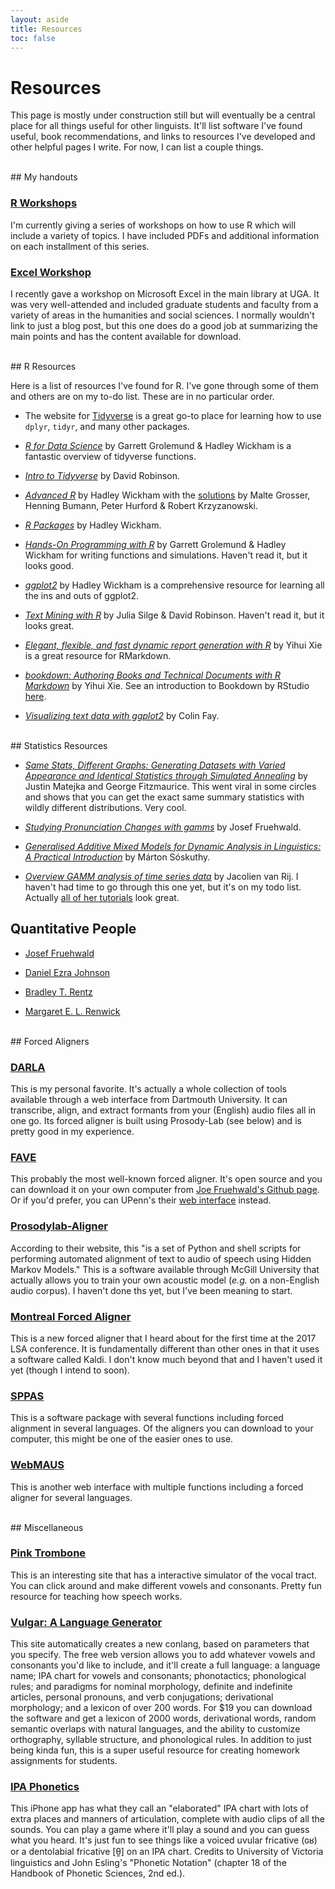 ```yaml
---
layout: aside
title: Resources
toc: false
---
```


# Resources

This page is mostly under construction still but will eventually be a central place for all things useful for other linguists. It'll  list software I've found useful, book recommendations, and links to resources I've developed and other helpful pages I write. For now, I can list a couple things. 


<br/>
## My handouts

### [R Workshops](/pages/r-workshops.html)

I'm currently giving a series of workshops on how to use R which will include a variety of topics. I have included PDFs and additional information on each installment of this series.

### [Excel Workshop](/excel.html)

I recently gave a workshop on Microsoft Excel in the main library at UGA. It was very well-attended and included graduate students and faculty from a variety of areas in the humanities and social sciences. I normally wouldn't link to just a blog post, but this one does do a good job at summarizing the main points and has the content available for download.

<!--
### MANOVA

In the study of vowel overlaps, we use the Pillai score, which is an output of the MANOVA test. Well what is the MANOVA test anyway? In this extended post (forthcoming), I'll go into detail about the math behind the test and, more importantly for linguists, the assumptions that your data should meet before running it.
-->

<br/>
## R Resources

Here is a list of resources I've found for R. I've gone through some of them and others are on my to-do list. These are in no particular order. 

* The website for [Tidyverse](https://www.tidyverse.org) is a great go-to place for learning how to use `dplyr`, `tidyr`, and many other packages.

* *[R for Data Science](http://r4ds.had.co.nz/index.html)* by Garrett Grolemund & Hadley Wickham is a fantastic overview of tidyverse functions. 

* *[Intro to Tidyverse](http://varianceexplained.org/r/intro-tidyverse/)* by David Robinson. 

* *[Advanced R](https://adv-r.hadley.nz)* by Hadley Wickham with the [solutions](https://bookdown.org/Tazinho/Advanced-R-Solutions/) by Malte Grosser, Henning Bumann, Peter Hurford & Robert Krzyzanowski.

* *[R Packages](http://r-pkgs.had.co.nz)* by Hadley Wickham.

* *[Hands-On Programming with R](https://d1b10bmlvqabco.cloudfront.net/attach/ighbo26t3ua52t/igp9099yy4v10/igz7vp4w5su9/OReilly_HandsOn_Programming_with_R_2014.pdf)* by Garrett Grolemund & Hadley Wickham for writing functions and simulations. Haven't read it, but it looks good.

* *[ggplot2](http://www.springer.com/us/book/9783319242750)* by Hadley Wickham is a comprehensive resource for learning all the ins and outs of ggplot2.

* *[Text Mining with R](http://tidytextmining.com)* by Julia Silge & David Robinson. Haven't read it, but it looks great.

* *[Elegant, flexible, and fast dynamic report generation with R](https://yihui.name/knitr/)* by Yihui Xie is a great resource for RMarkdown.

* *[bookdown: Authoring Books and Technical Documents with R Markdown](https://bookdown.org/yihui/bookdown/)* by Yihui Xie. See an introduction to Bookdown by RStudio [here](https://www.rstudio.com/resources/webinars/introducing-bookdown/).

* *[Visualizing text data with ggplot2](https://github.com/ColinFay/conf/blob/master/2017-11-budapest/fay_colin_text_data_ggplot2.pdf?utm_content=buffer56bdc&utm_medium=social&utm_source=twitter.com&utm_campaign=buffer)* by Colin Fay. 

<br/>
## Statistics Resources

* *[Same Stats, Different Graphs: Generating Datasets with Varied Appearance and Identical Statistics through Simulated Annealing](https://www.autodeskresearch.com/publications/samestats)* by Justin Matejka and George Fitzmaurice. This went viral in some circles and shows that you can get the exact same summary statistics with wildly different distributions. Very cool. 

* *[Studying Pronunciation Changes with gamms](http://jofrhwld.github.io/papers/edinbr_gamm/)* by Josef Fruehwald.

* *[Generalised Additive Mixed Models for Dynamic Analysis in Linguistics: A Practical Introduction](https://arxiv.org/pdf/1703.05339.pdf)* by Márton Sóskuthy.

* *[Overview GAMM analysis of time series data](http://jacolienvanrij.com/Tutorials/GAMM.html)* by Jacolien van Rij. I haven't had time to go through this one yet, but it's on my todo list. Actually [all of her tutorials](http://www.jacolienvanrij.com/cv.html) look great.  

## Quantitative People

* [Josef Fruehwald](https://jofrhwld.github.io)

* [Daniel Ezra Johnson](http://www.danielezrajohnson.com)

* [Bradley T. Rentz](https://rentzb.github.io/#talks)

* [Margaret E. L. Renwick](http://faculty.franklin.uga.edu/mrenwick/)



<br/>
## Forced Aligners

### [DARLA](http://darla.dartmouth.edu)

This is my personal favorite. It's actually a whole collection of tools available through a web interface from Dartmouth University. It can transcribe, align, and extract formants from your (English) audio files all in one go. Its forced aligner is built using Prosody-Lab (see below) and is pretty good in my experience. 

### [FAVE](https://github.com/JoFrhwld/FAVE)

This probably the most well-known forced aligner. It's open source and you can download it on your own computer from [Joe Fruehwald's Github page](https://github.com/JoFrhwld). Or if you'd prefer, you can UPenn's their [web interface](http://fave.ling.upenn.edu) instead.

### [Prosodylab-Aligner](http://prosodylab.org/tools/aligner/)

According to their website, this "is a set of Python and shell scripts for performing automated alignment of text to audio of speech using Hidden Markov Models." This is a software available through McGill University that actually allows you to train your own acoustic model (*e.g.* on a non-English audio corpus). I haven't done ths yet, but I've been meaning to start.

### [Montreal Forced Aligner](https://github.com/MontrealCorpusTools/Montreal-Forced-Aligner)

This is a new forced aligner that I heard about for the first time at the 2017 LSA conference. It is fundamentally different than other ones in that it uses a software called Kaldi. I don't know much beyond that and I haven't used it yet (though I intend to soon).

### [SPPAS](http://www.sppas.org/index.html)

This is a software package with several functions including forced alignment in several languages. Of the aligners you can download to your computer, this might be one of the easier ones to use. 

### [WebMAUS](http://clarin.phonetik.uni-muenchen.de/BASWebServices/#/services)

This is another web interface with multiple functions including a forced aligner for several languages.


<br/>
## Miscellaneous


### [Pink Trombone](http://dood.al/pinktrombone/)

This is an interesting site that has a interactive simulator of the vocal tract. You can click around and make different vowels and consonants. Pretty fun resource for teaching how speech works.

### [Vulgar: A Language Generator](https://www.vulgarlang.com)

This site automatically creates a new conlang, based on parameters that you specify. The free web version allows you to add whatever vowels and consonants you'd like to include, and it'll create a full language: a language name; IPA chart for vowels and consonants; phonotactics; phonological rules; and paradigms for nominal morphology, definite and indefinite articles, personal pronouns, and verb conjugations; derivational morphology; and a lexicon of over 200 words. For $19 you can download the software and get a lexicon of 2000 words, derivational words, random semantic overlaps with natural languages, and the ability to customize orthography, syllable structure, and phonological rules. In addition to just being kinda fun, this is a super useful resource for creating homework assignments for students.

### [IPA Phonetics](https://itunes.apple.com/us/app/ipa-phonetics/id869642260?mt=8)

This iPhone app has what they call an "elaborated" IPA chart with lots of extra places and manners of articulation, complete with audio clips of all the sounds. You can play a game where it'll play a sound and you can guess what you heard. It's just fun to see things like a voiced uvular fricative (ɢʁ) or a dentolabial fricative [θ̼] on an IPA chart. Credits to University of Victoria linguistics and John Esling's "Phonetic Notation" (chapter 18 of the Handbook of Phonetic Sciences, 2nd ed.).